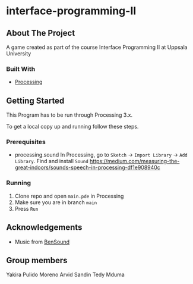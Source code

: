 # interface-programming-II

<!-- ABOUT THE PROJECT -->
## About The Project

A game created as part of the course Interface Programming II at Uppsala University

### Built With
* [Processing](https://processing.org/)

<!-- GETTING STARTED -->
## Getting Started

This Program has to be run through Processing 3.x. 

To get a local copy up and running follow these steps.

### Prerequisites

* processing.sound
In Processing, go to `Sketch` -> `Import Library` -> `Add Library`. Find and install `Sound`
https://medium.com/measuring-the-great-indoors/sounds-speech-in-processing-df1e908940c

### Running

1. Clone repo and open `main.pde` in Processing
2. Make sure you are in branch `main`
3. Press `Run`

<!-- ACKNOWLEDGEMENTS -->
## Acknowledgements
* Music from [BenSound](https://www.bensound.com)

<!-- GROUP MEMBERS -->
## Group members
Yakira Pulido Moreno
Arvid Sandin
Tedy Mduma
